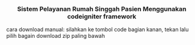 <h3 align="center">Sistem Pelayanan Rumah Singgah Pasien Menggunakan codeigniter framework</h3>

<p>cara download manual: silahkan ke tombol code bagian kanan, tekan lalu pilih bagain download zip paling bawah</p>
